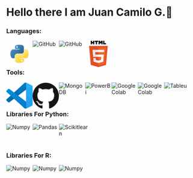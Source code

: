 # Hello there I am Juan Camilo G.👋


### Languages: 

<img align="left" alt="HTML5" width="70px" src="https://raw.githubusercontent.com/github/explore/80688e429a7d4ef2fca1e82350fe8e3517d3494d/topics/python/python.png" />
<img align="left" alt="GitHub" width="70px" src="https://cdn.icon-icons.com/icons2/1381/PNG/512/rstudio_94807.png" />
<img align="left" alt="GitHub" width="70px" src="https://cdn-icons-png.flaticon.com/512/9544/9544010.png" />
<img align="left" alt="HTML5" width="70px" src="https://raw.githubusercontent.com/github/explore/80688e429a7d4ef2fca1e82350fe8e3517d3494d/topics/html/html.png" />
<br>
<br>
<br>

### Tools: 
<img align="left" alt="Visual Studio Code" width="70px" src="https://raw.githubusercontent.com/github/explore/80688e429a7d4ef2fca1e82350fe8e3517d3494d/topics/visual-studio-code/visual-studio-code.png" />
<img align="left" alt="GitHub" width="70px" src="https://raw.githubusercontent.com/github/explore/78df643247d429f6cc873026c0622819ad797942/topics/github/github.png" />
<img align="left" alt="MongoDB" width="70px" src="https://w7.pngwing.com/pngs/956/695/png-transparent-mongodb-original-wordmark-logo-icon-thumbnail.png" />
<img align="left" alt="PowerBi" width="70px" src="https://images.saasworthy.com/microsoftpowerbidesktop_11508_logo_1667376730_vyfzp.png" />
<img align="left" alt="GoogleColab" width="70px" src="https://colab.research.google.com/img/colab_favicon_256px.png" />
<img align="left" alt="GoogleColab" width="70px" src="https://encrypted-tbn0.gstatic.com/images?q=tbn:ANd9GcSlquQbehFaMuUwUN32KhAS4AxK7WTUtKuZBQ&s" />
<img align="left" alt="Tableu" width="70px" src="https://cdn.worldvectorlogo.com/logos/tableau-software.svg" />
<br>
<br>
<br>

### Libraries For Python: 
<img align="left" alt="Numpy" width="70px" src="https://cdn.worldvectorlogo.com/logos/numpy-1.svg" />
<img align="left" alt="Pandas" width="70px" src="https://encrypted-tbn0.gstatic.com/images?q=tbn:ANd9GcTCpCB6Du8H6Lrm5WIbDcdW59uqoSiL-eeTlw&s" />
<img align="left" alt="Scikitlearn" width="80px" src="https://e7.pngegg.com/pngimages/39/4/png-clipart-logo-scikit-learn-python-github-machine-learning-text-orange.png" />
<br>
<br>
<br>

### Libraries For R: 
<img align="left" alt="Numpy" width="70px" src="https://upload.wikimedia.org/wikipedia/commons/f/ff/Tidyverse_hex_logo.png" />
<img align="left" alt="Numpy" width="70px" src="https://upload.wikimedia.org/wikipedia/commons/thumb/5/5a/Ggplot2_hex_logo.png/778px-Ggplot2_hex_logo.png?20240522021950" />
<img align="left" alt="Numpy" width="70px" src="https://i.redd.it/w2km14a81yy41.png" />

<br>
<br>
<br>


